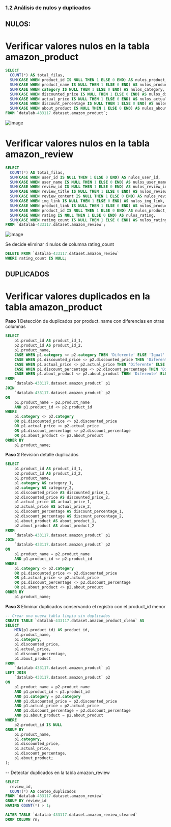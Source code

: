 ### 1.2 Análisis de nulos y duplicados  

## NULOS: 

# **Verificar valores nulos en la tabla amazon_product**

```sql
SELECT 
  COUNT(*) AS total_filas,
  SUM(CASE WHEN product_id IS NULL THEN 1 ELSE 0 END) AS nulos_product_id,
  SUM(CASE WHEN product_name IS NULL THEN 1 ELSE 0 END) AS nulos_product_name,
  SUM(CASE WHEN category IS NULL THEN 1 ELSE 0 END) AS nulos_category,
  SUM(CASE WHEN discounted_price IS NULL THEN 1 ELSE 0 END) AS nulos_discounted_price,
  SUM(CASE WHEN actual_price IS NULL THEN 1 ELSE 0 END) AS nulos_actual_price,
  SUM(CASE WHEN discount_percentage IS NULL THEN 1 ELSE 0 END) AS nulos_discount_percentage,
  SUM(CASE WHEN about_product IS NULL THEN 1 ELSE 0 END) AS nulos_about_product
FROM `datalab-433117.dataset.amazon_product`;
```

![image](https://github.com/user-attachments/assets/9fcf4dfc-624b-4bc2-9094-e6183cc71d0a)



# **Verificar valores nulos en la tabla amazon_review**
```sql
SELECT 
  COUNT(*) AS total_filas,
  SUM(CASE WHEN user_id IS NULL THEN 1 ELSE 0 END) AS nulos_user_id,
  SUM(CASE WHEN user_name IS NULL THEN 1 ELSE 0 END) AS nulos_user_name,
  SUM(CASE WHEN review_id IS NULL THEN 1 ELSE 0 END) AS nulos_review_id,
  SUM(CASE WHEN review_title IS NULL THEN 1 ELSE 0 END) AS nulos_review_title,
  SUM(CASE WHEN review_content IS NULL THEN 1 ELSE 0 END) AS nulos_review_content,
  SUM(CASE WHEN img_link IS NULL THEN 1 ELSE 0 END) AS nulos_img_link,
  SUM(CASE WHEN product_link IS NULL THEN 1 ELSE 0 END) AS nulos_product_link,
  SUM(CASE WHEN product_id IS NULL THEN 1 ELSE 0 END) AS nulos_product_id,
  SUM(CASE WHEN rating IS NULL THEN 1 ELSE 0 END) AS nulos_rating,
  SUM(CASE WHEN rating_count IS NULL THEN 1 ELSE 0 END) AS nulos_rating_count
FROM `datalab-433117.dataset.amazon_review`;
```
![image](https://github.com/user-attachments/assets/4c5a98bf-4e99-47d1-9f8b-a7b71a249823)

Se decide eliminar 4 nulos de columna rating_count

```sql
DELETE FROM `datalab-433117.dataset.amazon_review`
WHERE rating_count IS NULL;
```


## DUPLICADOS 

# **Verificar valores duplicados en la tabla amazon_product**

**Paso 1**
Detección de duplicados por product_name con diferencias en otras columnas

```sql
SELECT 
    p1.product_id AS product_id_1,
    p2.product_id AS product_id_2,
    p1.product_name,
    CASE WHEN p1.category <> p2.category THEN 'Diferente' ELSE 'Igual' END AS category_diff,
    CASE WHEN p1.discounted_price <> p2.discounted_price THEN 'Diferente' ELSE 'Igual' END AS discounted_price_diff,
    CASE WHEN p1.actual_price <> p2.actual_price THEN 'Diferente' ELSE 'Igual' END AS actual_price_diff,
    CASE WHEN p1.discount_percentage <> p2.discount_percentage THEN 'Diferente' ELSE 'Igual' END AS discount_percentage_diff,
    CASE WHEN p1.about_product <> p2.about_product THEN 'Diferente' ELSE 'Igual' END AS about_product_diff
FROM 
    `datalab-433117.dataset.amazon_product` p1
JOIN 
    `datalab-433117.dataset.amazon_product` p2
ON 
    p1.product_name = p2.product_name 
    AND p1.product_id <> p2.product_id
WHERE 
    p1.category <> p2.category 
    OR p1.discounted_price <> p2.discounted_price 
    OR p1.actual_price <> p2.actual_price 
    OR p1.discount_percentage <> p2.discount_percentage 
    OR p1.about_product <> p2.about_product
ORDER BY 
    p1.product_name;
```


**Paso 2**
Revisión detalle duplicados

```sql
SELECT 
    p1.product_id AS product_id_1,
    p2.product_id AS product_id_2,
    p1.product_name,
    p1.category AS category_1,
    p2.category AS category_2,
    p1.discounted_price AS discounted_price_1,
    p2.discounted_price AS discounted_price_2,
    p1.actual_price AS actual_price_1,
    p2.actual_price AS actual_price_2,
    p1.discount_percentage AS discount_percentage_1,
    p2.discount_percentage AS discount_percentage_2,
    p1.about_product AS about_product_1,
    p2.about_product AS about_product_2
FROM 
    `datalab-433117.dataset.amazon_product` p1
JOIN 
    `datalab-433117.dataset.amazon_product` p2
ON 
    p1.product_name = p2.product_name 
    AND p1.product_id <> p2.product_id
WHERE 
    p1.category <> p2.category 
    OR p1.discounted_price <> p2.discounted_price 
    OR p1.actual_price <> p2.actual_price 
    OR p1.discount_percentage <> p2.discount_percentage 
    OR p1.about_product <> p2.about_product
ORDER BY 
    p1.product_name;
```


**Paso 3**
Eliminar duplicados conservando el registro con el product_id menor

```sql
-- Crear una nueva tabla limpia sin duplicados
CREATE TABLE `datalab-433117.dataset.amazon_product_clean` AS
SELECT 
    MIN(p1.product_id) AS product_id,
    p1.product_name,
    p1.category,
    p1.discounted_price,
    p1.actual_price,
    p1.discount_percentage,
    p1.about_product
FROM 
    `datalab-433117.dataset.amazon_product` p1
LEFT JOIN 
    `datalab-433117.dataset.amazon_product` p2
ON 
    p1.product_name = p2.product_name
    AND p1.product_id < p2.product_id
    AND p1.category = p2.category
    AND p1.discounted_price = p2.discounted_price
    AND p1.actual_price = p2.actual_price
    AND p1.discount_percentage = p2.discount_percentage
    AND p1.about_product = p2.about_product
WHERE 
    p2.product_id IS NULL
GROUP BY 
    p1.product_name,
    p1.category,
    p1.discounted_price,
    p1.actual_price,
    p1.discount_percentage,
    p1.about_product;
);
```



-- Detectar duplicados en la tabla amazon_review
```sql
SELECT 
  review_id, 
  COUNT(*) AS conteo_duplicados 
FROM `datalab-433117.dataset.amazon_review`
GROUP BY review_id
HAVING COUNT(*) > 1;
```



```sql
ALTER TABLE `datalab-433117.dataset.amazon_review_cleaned`
DROP COLUMN rn;
```


```sql
```

